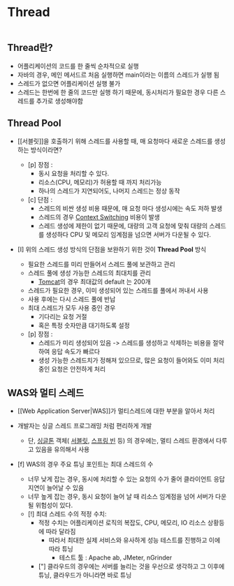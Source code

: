 # Thread

```table-of-contents
```

## Thread란?
- 어플리케이션의 코드를 한 줄씩 순차적으로 실행
- 자바의 경우, 메인 메서드르 처음 실행하면 main이라는 이름의 스레드가 실행 됨
- 스레드가 없으면 어플리케이션 실행 불가
- 스레드는 한번에 한 줄의 코드만 실행 하기 때문에, 동시처리가 필요한 경우 다른 스레드를 추가로 생성해야함


## Thread Pool

- [[서블릿]]을 호출하기 위해 스레드를 사용할 때, 매 요청마다 새로운 스레드를 생성하는 방식이라면?
	- [p] 장점 :
		- 동시 요청을 처리할 수 있다.
		- 리소스(CPU, 메모리)가 허용할 때 까지 처리가능
		- 하나의 스레드가 지연되어도, 나머지 스레드는 정상 동작
	- [c] 단점 :
		- 스레드의 비싼 생성 비용 때문에, 매 요청 마다 생성시에는 속도 저하 발생
		- 스레드의 경우 [Context Switching](../미완성%20문서/Context%20Switching.md) 비용이 발생
		- 스레드 생성에 제한이 없기 때문에, 대량의 고객 요청에 맞춰 대량의 스레드를 생성하다 CPU 및 메모리 임계점을 넘으면 서버가 다운될 수 있다.

- [I] 위의 스레드 생성 방식의 단점을 보완하기 위한 것이 **Thread Pool** 방식
	- 필요한 스레드를 미리 만들어서 스레드 풀에 보관하고 관리
	- 스레드 풀에 생성 가능한 스레드의 최대치를 관리
		- [Tomcat](../미완성%20문서/Tomcat.md)의 경우 최대값의 default 는 200개
	- 스레드가 필요한 경우, 이미 생성되어 있는 스레드를 풀에서 꺼내서 사용
	- 사용 후에는 다시 스레드 풀에 반납
	- 최대 스레드가 모두 사용 중인 경우
		- 기다리는 요청 거절
		- 혹은 특정 숫자만큼 대기하도록 설정
	- [p] 장점 :
		- 스레드가 미리 생성되어 있음 -> 스레드를 생성하고 삭제하는 비용을 절약하여 응답 속도가 빠르다
		- 생성 가능한 스레드치가 정해져 있으므로, 많은 요청이 들어와도 이미 처리중인 요청은 안전하게 처리


## WAS와 멀티 스레드

- [[Web Application Server|WAS]]가 멀티스레드에 대한 부분을 알아서 처리
- 개발자는 싱글 스레드 프로그래밍 처럼 편리하게 개발
	- 단, [싱글톤](디자인%20패턴/싱글톤%20패턴.md) 객체( [서블릿](Web/서블릿.md), [스프링 빈](../Spring/스프링%20빈.md) 등) 의 경우에는, 멀티 스레드 환경에서 다루고 있음을 유의해서 사용

- [f] WAS의 경우 주요 튜닝 포인트는 최대 스레드의 수
	- 너무 낮게 잡는 경우, 동시에 처리할 수 있는 요청의 수가 줄어 클라이언트 응답 지연이 늘어날 수 있음
	- 너무 높게 잡는 경우, 동시 요청이 늘어 날 때 리소스 임계점을 넘어 서버가 다운 될 위험성이 있다.
	- [!] 최대 스레드 수의 적정 수치:
		- 적정 수치는 어플리케이션 로직의 복잡도, CPU, 메모리, IO 리소스 상황등에 따라 달라짐
			- 따라서 최대한 실제 서비스와 유사하게 성능 테스트를 진행하고 이에 따라 튜닝
				- 테스트 툴 : Apache ab, JMeter, nGrinder 
		- ["] 클라우드의 경우에는 서버를 늘리는 것을 우선으로 생각하고 그 이후에 튜닝, 클라우드가 아니라면 바로 튜닝






